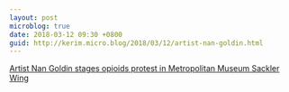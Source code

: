 ```yaml
---
layout: post
microblog: true
date: 2018-03-12 09:30 +0800
guid: http://kerim.micro.blog/2018/03/12/artist-nan-goldin.html
---
```

[Artist Nan Goldin stages opioids protest in Metropolitan Museum Sackler Wing](https://www.theguardian.com/us-news/2018/mar/10/opioids-nan-goldin-protest-metropolitan-museum-sackler-wing)
